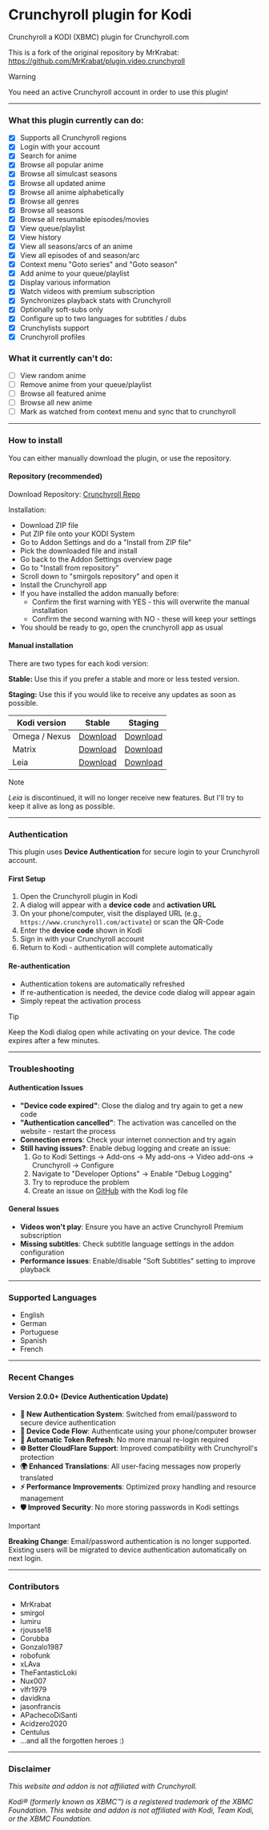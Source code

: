 # Crunchyroll plugin for Kodi

Crunchyroll a KODI (XBMC) plugin for Crunchyroll.com

This is a fork of the original repository by MrKrabat: https://github.com/MrKrabat/plugin.video.crunchyroll

> [!WARNING]
> You need an active Crunchyroll account in order to use this plugin!

--- 

### What this plugin currently can do:

- [x] Supports all Crunchyroll regions
- [x] Login with your account
- [x] Search for anime
- [x] Browse all popular anime
- [x] Browse all simulcast seasons
- [x] Browse all updated anime
- [x] Browse all anime alphabetically
- [x] Browse all genres
- [x] Browse all seasons
- [x] Browse all resumable episodes/movies
- [x] View queue/playlist
- [x] View history
- [x] View all seasons/arcs of an anime
- [x] View all episodes of and season/arc
- [x] Context menu "Goto series" and "Goto season"
- [x] Add anime to your queue/playlist
- [x] Display various information
- [x] Watch videos with premium subscription
- [x] Synchronizes playback stats with Crunchyroll
- [x] Optionally soft-subs only
- [x] Configure up to two languages for subtitles / dubs
- [x] Crunchylists support
- [x] Crunchyroll profiles

### What it currently can't do:

- [ ] View random anime
- [ ] Remove anime from your queue/playlist
- [ ] Browse all featured anime
- [ ] Browse all new anime
- [ ] Mark as watched from context menu and sync that to crunchyroll

***

### How to install

You can either manually download the plugin, or use the repository.

#### Repository (recommended)

Download Repository: [Crunchyroll Repo](https://raw.githubusercontent.com/smirgol/crunchyroll_repo/refs/heads/main/repository.smirgol/repository.smirgol-1.0.1.zip)

Installation:

- Download ZIP file
- Put ZIP file onto your KODI System
- Go to Addon Settings and do a "Install from ZIP file"
- Pick the downloaded file and install
- Go back to the Addon Settings overview page
- Go to "Install from repository"
- Scroll down to "smirgols repository" and open it
- Install the Crunchyroll app
- If you have installed the addon manually before:
  - Confirm the first warning with YES - this will overwrite the manual installation
  - Confirm the second warning with NO - these will keep your settings
- You should be ready to go, open the crunchyroll app as usual

#### Manual installation

There are two types for each kodi version:

**Stable:** Use this if you prefer a stable and more or less tested version.

**Staging:** Use this if you would like to receive any updates as soon as possible.

| Kodi version  | Stable                                                                                        | Staging                                                                                               |
|---------------|-----------------------------------------------------------------------------------------------|-------------------------------------------------------------------------------------------------------|
| Omega / Nexus | [Download](https://github.com/smirgol/plugin.video.crunchyroll/archive/refs/heads/main.zip)   | [Download](https://github.com/smirgol/plugin.video.crunchyroll/archive/refs/heads/nexus-staging.zip)  |
| Matrix        | [Download](https://github.com/smirgol/plugin.video.crunchyroll/archive/refs/heads/matrix.zip) | [Download](https://github.com/smirgol/plugin.video.crunchyroll/archive/refs/heads/matrix-staging.zip) |
| Leia          | [Download](https://github.com/smirgol/plugin.video.crunchyroll/archive/refs/heads/leia.zip)   | [Download](https://github.com/smirgol/plugin.video.crunchyroll/archive/refs/heads/leia-staging.zip)   |


> [!NOTE]
> *Leia* is discontinued, it will no longer receive new features. But I'll try to keep it alive as long as possible.

***

### Authentication

This plugin uses **Device Authentication** for secure login to your Crunchyroll account.

#### First Setup
1. Open the Crunchyroll plugin in Kodi
2. A dialog will appear with a **device code** and **activation URL**
3. On your phone/computer, visit the displayed URL (e.g., `https://www.crunchyroll.com/activate`) or scan the QR-Code
4. Enter the **device code** shown in Kodi
5. Sign in with your Crunchyroll account
6. Return to Kodi - authentication will complete automatically

#### Re-authentication
- Authentication tokens are automatically refreshed
- If re-authentication is needed, the device code dialog will appear again
- Simply repeat the activation process

> [!TIP]
> Keep the Kodi dialog open while activating on your device. The code expires after a few minutes.

***

### Troubleshooting

#### Authentication Issues
- **"Device code expired"**: Close the dialog and try again to get a new code
- **"Authentication cancelled"**: The activation was cancelled on the website - restart the process
- **Connection errors**: Check your internet connection and try again
- **Still having issues?**: Enable debug logging and create an issue:
  1. Go to Kodi Settings → Add-ons → My add-ons → Video add-ons → Crunchyroll → Configure
  2. Navigate to "Developer Options" → Enable "Debug Logging"
  3. Try to reproduce the problem
  4. Create an issue on [GitHub](https://github.com/smirgol/plugin.video.crunchyroll/issues) with the Kodi log file

#### General Issues
- **Videos won't play**: Ensure you have an active Crunchyroll Premium subscription
- **Missing subtitles**: Check subtitle language settings in the addon configuration
- **Performance issues**: Enable/disable "Soft Subtitles" setting to improve playback

***

### Supported Languages

* English
* German
* Portuguese
* Spanish
* French

***

### Recent Changes

#### Version 2.0.0+ (Device Authentication Update)
- **🔐 New Authentication System**: Switched from email/password to secure device authentication
- **📱 Device Code Flow**: Authenticate using your phone/computer browser
- **🔄 Automatic Token Refresh**: No more manual re-login required
- **🌐 Better CloudFlare Support**: Improved compatibility with Crunchyroll's protection
- **🌍 Enhanced Translations**: All user-facing messages now properly translated
- **⚡ Performance Improvements**: Optimized proxy handling and resource management
- **🛡️ Improved Security**: No more storing passwords in Kodi settings

> [!IMPORTANT]
> **Breaking Change**: Email/password authentication is no longer supported. Existing users will be migrated to device authentication automatically on next login.

***

### Contributors

* MrKrabat
* smirgol
* lumiru
* rjousse18
* Corubba
* Gonzalo1987
* robofunk
* xLAva
* TheFantasticLoki
* Nux007
* vlfr1979
* davidkna
* jasonfrancis
* APachecoDiSanti
* Acidzero2020
* Centulus
* ...and all the forgotten heroes :)

***

### Disclaimer

_This website and addon is not affiliated with Crunchyroll._

_Kodi® (formerly known as XBMC™) is a registered trademark of the XBMC Foundation.
This website and addon is not affiliated with Kodi, Team Kodi, or the XBMC Foundation._
